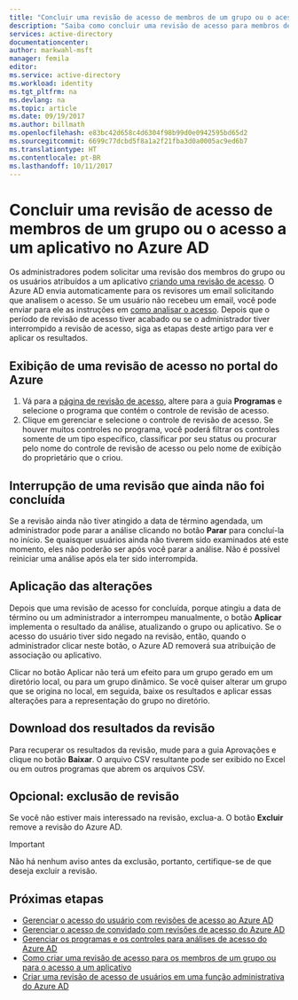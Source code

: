```yaml
---
title: "Concluir uma revisão de acesso de membros de um grupo ou o acesso a um aplicativo no Azure AD | Microsoft Docs"
description: "Saiba como concluir uma revisão de acesso para membros de um grupo ou os usuários com acesso a um aplicativo no Azure Active Directory."
services: active-directory
documentationcenter: 
author: markwahl-msft
manager: femila
editor: 
ms.service: active-directory
ms.workload: identity
ms.tgt_pltfrm: na
ms.devlang: na
ms.topic: article
ms.date: 09/19/2017
ms.author: billmath
ms.openlocfilehash: e83bc42d658c4d6304f98b99d0e0942595bd65d2
ms.sourcegitcommit: 6699c77dcbd5f8a1a2f21fba3d0a0005ac9ed6b7
ms.translationtype: HT
ms.contentlocale: pt-BR
ms.lasthandoff: 10/11/2017
---
```

# <a name="complete-an-access-review-of-members-of-a-group-or-users-access-to-an-application-in-azure-ad"></a>Concluir uma revisão de acesso de membros de um grupo ou o acesso a um aplicativo no Azure AD

Os administradores podem solicitar uma revisão dos membros do grupo ou os usuários atribuídos a um aplicativo [criando uma revisão de acesso](active-directory-azure-ad-controls-create-access-review.md). O Azure AD envia automaticamente para os revisores um email solicitando que analisem o acesso. Se um usuário não recebeu um email, você pode enviar para ele as instruções em [como analisar o acesso](active-directory-azure-ad-controls-perform-access-review.md).  Depois que o período de revisão de acesso tiver acabado ou se o administrador tiver interrompido a revisão de acesso, siga as etapas deste artigo para ver e aplicar os resultados.

## <a name="viewing-an-access-review-in-the-azure-portal"></a>Exibição de uma revisão de acesso no portal do Azure

1. Vá para a [página de revisão de acesso](https://portal.azure.com/#blade/Microsoft_AAD_ERM/DashboardBlade/), altere para a guia **Programas** e selecione o programa que contém o controle de revisão de acesso.
2. Clique em gerenciar e selecione o controle de revisão de acesso.  Se houver muitos controles no programa, você poderá filtrar os controles somente de um tipo específico, classificar por seu status ou procurar pelo nome do controle de revisão de acesso ou pelo nome de exibição do proprietário que o criou. 

## <a name="stopping-a-review-that-has-not-yet-completed"></a>Interrupção de uma revisão que ainda não foi concluída

Se a revisão ainda não tiver atingido a data de término agendada, um administrador pode parar a análise clicando no botão **Parar** para concluí-la no início.  Se quaisquer usuários ainda não tiverem sido examinados até este momento, eles não poderão ser após você parar a análise. Não é possível reiniciar uma análise após ela ter sido interrompida.

## <a name="applying-the-changes"></a>Aplicação das alterações 

Depois que uma revisão de acesso for concluída, porque atingiu a data de término ou um administrador a interrompeu manualmente, o botão **Aplicar** implementa o resultado da análise, atualizando o grupo ou aplicativo. Se o acesso do usuário tiver sido negado na revisão, então, quando o administrador clicar neste botão, o Azure AD removerá sua atribuição de associação ou aplicativo. 

Clicar no botão Aplicar não terá um efeito para um grupo gerado em um diretório local, ou para um grupo dinâmico.  Se você quiser alterar um grupo que se origina no local, em seguida, baixe os resultados e aplicar essas alterações para a representação do grupo no diretório.

## <a name="downloading-the-results-of-the-review"></a>Download dos resultados da revisão

Para recuperar os resultados da revisão, mude para a guia Aprovações e clique no botão **Baixar**.  O arquivo CSV resultante pode ser exibido no Excel ou em outros programas que abrem os arquivos CSV.

## <a name="optional-deleting-a-review"></a>Opcional: exclusão de revisão
Se você não estiver mais interessado na revisão, exclua-a. O botão **Excluir** remove a revisão do Azure AD.

> [!IMPORTANT]
> Não há nenhum aviso antes da exclusão, portanto, certifique-se de que deseja excluir a revisão.
> 
> 

## <a name="next-steps"></a>Próximas etapas

- [Gerenciar o acesso do usuário com revisões de acesso ao Azure AD](active-directory-azure-ad-controls-manage-user-access-with-access-reviews.md)
- [Gerenciar o acesso de convidado com revisões de acesso do Azure AD](active-directory-azure-ad-controls-manage-guest-access-with-access-reviews.md)
- [Gerenciar os programas e os controles para análises de acesso do Azure AD](active-directory-azure-ad-controls-manage-programs-controls.md)
- [Como criar uma revisão de acesso para os membros de um grupo ou para o acesso a um aplicativo](active-directory-azure-ad-controls-create-access-review.md)
- [Criar uma revisão de acesso de usuários em uma função administrativa do Azure AD](active-directory-privileged-identity-management-how-to-start-security-review.md)
